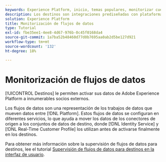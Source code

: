```yaml
---
keywords: Experience Platform, inicio, temas populares, monitorizar cuentas, monitorizar flujos de datos, flujos de datos, destinos
description: Los destinos son integraciones prediseñadas con plataformas de destino que permiten la activación perfecta de datos de Adobe Experience Platform. Puede utilizar los destinos para activar los datos conocidos y desconocidos para campañas de marketing entre canales, campañas por correo electrónico, publicidad segmentada y muchos otros casos de uso.
solution: Experience Platform
title: Monitorización de flujos de datos
type: Tutorial
exl-id: fbe35ee1-4ee8-4d67-976b-0c45f0168da4
source-git-commit: 1a7ba52b48460d77d0b7695aa0ab2d5be127d921
workflow-type: tm+mt
source-wordcount: '132'
ht-degree: 18%

---
```


# Monitorización de flujos de datos

[!UICONTROL Destinos] le permiten activar sus datos de Adobe Experience Platform a innumerables socios externos.

Los flujos de datos son una representación de los trabajos de datos que mueven datos entre [!DNL Platform]. Estos flujos de datos se configuran en diferentes servicios, lo que ayuda a mover los datos de los conectores de origen a los conjuntos de datos de destino, donde [!DNL Identity Service] y [!DNL Real-Time Customer Profile] los utilizan antes de activarse finalmente en los destinos.

Para obtener más información sobre la supervisión de flujos de datos para destinos, lee el tutorial [Supervisión de flujos de datos para destinos en la interfaz de usuario](../../dataflows/ui/monitor-destinations.md).
